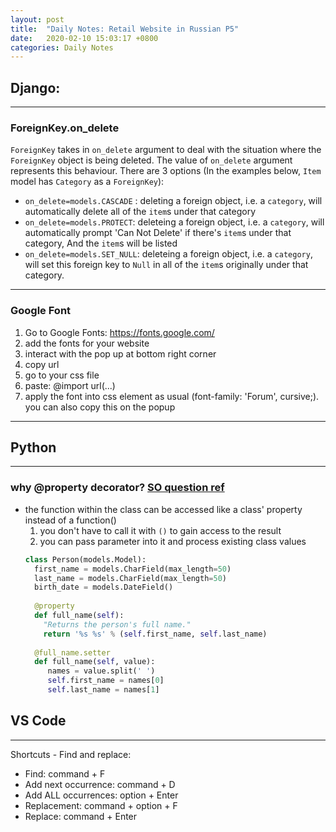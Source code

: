 ```yaml
---
layout: post
title:  "Daily Notes: Retail Website in Russian P5"
date:   2020-02-10 15:03:17 +0800
categories: Daily Notes
---
```


## Django:
---
### ForeignKey.on_delete
`ForeignKey` takes in `on_delete` argument to deal with the situation where the `ForeignKey` object is being deleted. The value of `on_delete` argument represents this behaviour. There are 3 options (In the examples below, `Item` model has `Category` as a `ForeignKey`):

* `on_delete=models.CASCADE` : deleting a foreign object, i.e. a `category`, will automatically delete all of the `item`s under that category
* `on_delete=models.PROTECT`: deleteing a foreign object, i.e. a `category`, will automatically prompt 'Can Not Delete' if there's `item`s under that category, And the `item`s will be listed
* `on_delete=models.SET_NULL`: deleteing a foreign object, i.e. a `category`, will set this foreign key to `Null` in all of the `item`s originally under that category.

---
### Google Font
1. Go to Google Fonts: https://fonts.google.com/
2. add the fonts for your website
3. interact with the pop up at bottom right corner
4. copy url
5. go to your css file
6. paste: @import url(...)
7. apply the font into css element as usual (font-family: 'Forum', cursive;). you can also copy this on the popup

---



## Python
---
### why @property decorator? [SO question ref](https://stackoverflow.com/questions/58558989/what-does-djangos-property-do)

* the function within the class can be accessed like a class' property instead of a function()
  1. you don't have to call it with `()` to gain access to the result
  2. you can pass parameter into it and process existing class values
    ```python
    class Person(models.Model):
      first_name = models.CharField(max_length=50)
      last_name = models.CharField(max_length=50)
      birth_date = models.DateField()
      
      @property
      def full_name(self):
        "Returns the person's full name."
        return '%s %s' % (self.first_name, self.last_name)
      
      @full_name.setter
      def full_name(self, value):
         names = value.split(' ')
         self.first_name = names[0]
         self.last_name = names[1]
    ```
  

## VS Code
---
Shortcuts - Find and replace:
* Find: command + F
* Add next occurrence: command + D
* Add ALL occurrences: option + Enter
* Replacement: command + option + F
* Replace: command + Enter